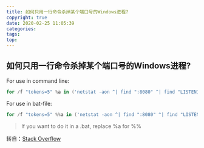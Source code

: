```yaml
---
title: 如何只用一行命令杀掉某个端口号的Windows进程?
copyright: true
date: 2020-02-25 11:05:39
categories:
tags:
top:
---
```


## 如何只用一行命令杀掉某个端口号的Windows进程?

<!-- more -->

For use in command line:

```powershell
for /f "tokens=5" %a in ('netstat -aon ^| find ":8080" ^| find "LISTENING"') do taskkill /f /pid %a
```

For use in bat-file:

```powershell
for /f "tokens=5" %%a in ('netstat -aon ^| find ":8080" ^| find "LISTENING"') do taskkill /f /pid %%a
```

> If you want to do it in a .bat, replace %a for %%



转自：[Stack Overflow](https://stackoverflow.com/questions/39632667/how-do-i-kill-the-process-currently-using-a-port-on-localhost-in-windows/51099355#)
